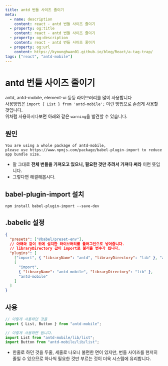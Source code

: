 ```yaml
---
title: antd 번들 사이즈 줄이기
meta:
  - name: description
    content: react - antd 번들 사이즈 줄이기
  - property: og:title
    content: react - antd 번들 사이즈 줄이기
  - property: og:description
    content: react - antd 번들 사이즈 줄이기
  - property: og:url
    content: https://kyounghwan01.github.io/blog/React/a-tag-trap/
tags: ["react", "antd-mobile"]
---
```


# antd 번들 사이즈 줄이기

antd, antd-mobile, element-ui 등등 라이브러리를 많이 사용합니다<br>
사용방법은 `import { List } from 'antd-mobile';` 이런 방법으로 손쉽게 사용할 것입니다.<br>
위처럼 사용하시다보면 아래와 같은 `warning`을 발견할 수 있습니다.

## 원인

```
You are using a whole package of antd-mobile,
please use https://www.npmjs.com/package/babel-plugin-import to reduce app bundle size.
```

- 말 그대로 **전체 번들을 가져오고 있으니, 필요한 것만 추려서 가져다 써라** 이런 뜻입니다.
- 그렇다면 해결해봅시다.

## babel-plugin-import 설치

```
npm install babel-plugin-import --save-dev
```

## .babelic 설정

```json
{
  "presets": ["@babel/preset-env"],
  // 아래와 같이 위에 설치한 라이브러리를 플러그인으로 넣어줍니다.
  // libraryDirectory 값이 import로 불러올 변수가 됩니다.
  "plugins": [
    ["import", { "libraryName": "antd", "libraryDirectory": "lib" }, "ant"],
    [
      "import",
      { "libraryName": "antd-mobile", "libraryDirectory": "lib" },
      "antd-mobile"
    ]
  ]
}
```

## 사용

```jsx
// 이렇게 사용하던 것을
import { List, Button } from "antd-mobile";

// 이렇게 사용하면 됩니다.
import List from "antd-mobile/lib/list";
import Button from "antd-mobile/lib/list";
```

- 한줄로 하던 것을 두줄, 세줄로 나오니 불편한 면이 있지만, 번들 사이즈를 현저히 줄일 수 있으므로 하나씩 필요한 것만 부르는 것이 더욱 시스템에 유리합니다.

<TagLinks />

<Disqus />
